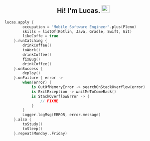 <h2 align="center">Hi! I'm Lucas. <img src="https://media.giphy.com/media/hvRJCLFzcasrR4ia7z/giphy.gif" width="25px"></h2>

<!--   <img align="right" alt="GIF" src="https://github.com/lucaslima777/lucaslima777/blob/main/code.gif?raw=true" width="500" height="320" /> -->
  
```kotlin
lucas.apply {
        occupation = "Mobile Software Engineer".plus(Pleno)
        skills = listOf(Kotlin, Java, Gradle, Swift, Git)
        likeCoffe = true
    }.runCatching {
        drinkCoffee()
        toWork()
        drinkCoffee()
        fixBug()
        drinkCoffee()
    }.onSuccess {
        deploy()
    }.onFailure { error ->
        when(error) {
            is OutOfMemoryError -> searchOnStackOverflow(error)
            is ExitException -> waitMeToComeBack()
            is StackOverflowError -> {
                // FIXME
            }
        }
        Logger.logMsg(ERROR, error.message)
    }.also {
        toStudy()
        toSleep()
    }.repeat(Monday..Friday)
```
